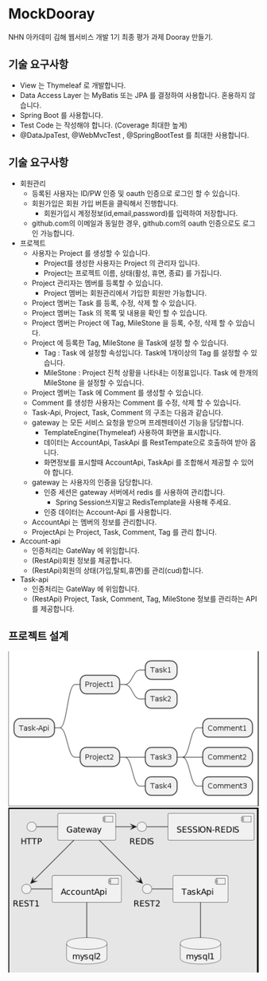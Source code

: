 # MockDooray
NHN 아카데미 김해 웹서비스 개발 1기 최종 평가 과제 Dooray 만들기.


## 기술 요구사항
- View 는 Thymeleaf 로 개발합니다.
- Data Access Layer 는 MyBatis 또는 JPA 를 결정하여 사용합니다. 혼용하지 않습니다.
- Spring Boot 를 사용합니다.
- Test Code 는 작성해야 합니다. (Coverage 최대한 높게)
- @DataJpaTest, @WebMvcTest , @SpringBootTest 를 최대한 사용합니다.


## 기술 요구사항

+ 회원관리
  - 등록된 사용자는 ID/PW 인증 및 oauth 인증으로 로그인 할 수 있습니다.
  - 회원가입은 회원 가입 버튼을 클릭해서 진행합니다.
    - 회원가입시 계정정보(id,email,password)를 입력하여 저장합니다.
  - github.com의 이메일과 동일한 경우, github.com의 oauth 인증으로도 로그인 가능합니다.
+ 프로젝트
  - 사용자는 Project 를 생성할 수 있습니다.
    - Project를 생성한 사용자는 Project 의 관리자 입니다.
    - Project는 프로젝트 이름, 상태(활성, 휴면, 종료) 를 가집니다.
  - Project 관리자는 멤버를 등록할 수 있습니다.
    - Project 멤버는 회원관리에서 가입한 회원만 가능합니다.
  - Project 멤버는 Task 를 등록, 수정, 삭제 할 수 있습니다.
  - Project 멤버는 Task 의 목록 및 내용을 확인 할 수 있습니다.
  - Project 멤버는 Project 에 Tag, MileStone 을 등록, 수정, 삭제 할 수 있습니다.
  - Project 에 등록한 Tag, MileStone 을 Task에 설정 할 수 있습니다.
    - Tag : Task 에 설정할 속성입니다. Task에 1개이상의 Tag 를 설정할 수 있습니다.
    - MileStone : Project 진척 상황을 나타내는 이정표입니다. Task 에 한개의 MileStone 을 설정할 수 있습니다.
  - Project 멤버는 Task 에 Comment 를 생성할 수 있습니다.
  - Comment 를 생성한 사용자는 Comment 를 수정, 삭제 할 수 있습니다.
  - Task-Api, Project, Task, Comment 의 구조는 다음과 같습니다.
  - gateway 는 모든 서비스 요청을 받으며 프레젠테이션 기능을 담당합니다.
    - TemplateEngine(Thymeleaf) 사용하여 화면을 표시합니다.
    - 데이터는 AccountApi, TaskApi 를 RestTempate으로 호출하여 받아 옵니다.
    - 화면정보를 표시할때 AccountApi, TaskApi 를 조합해서 제공할 수 있어야 합니다.
  - gateway 는 사용자의 인증을 담당합니다.
    - 인증 세션은 gateway 서버에서 redis 를 사용하여 관리합니다.
      - Spring Session쓰지말고 RedisTemplate을 사용해 주세요.
    - 인증 데이터는 Account-Api 를 사용합니다.
  - AccountApi 는 멤버의 정보를 관리합니다.
  - ProjectApi 는 Project, Task, Comment, Tag 를 관리 합니다.
+ Account-api
  - 인증처리는 GateWay 에 위임합니다.
  - (RestApi)회원 정보를 제공합니다.
  - (RestApi)회원의 상태(가입,탈퇴,휴면)를 관리(cud)합니다.
+ Task-api
  - 인증처리는 GateWay 에 위임합니다.
  - (RestApi) Project, Task, Comment, Tag, MileStone 정보를 관리하는 API 를 제공합니다.

## 프로젝트 설계

![poster](./struct.png)
![poster](./struct2.png)

